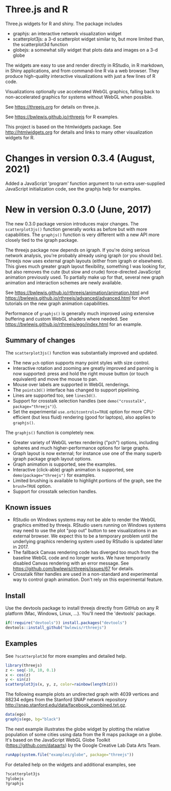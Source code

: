 # Three.js and R

Three.js widgets for R and shiny. The package includes

* graphjs: an interactive network visualization widget
* scatterplot3js: a 3-d scatterplot widget similar to, but more limited than, the scatterplot3d function
* globejs: a somewhat silly widget that plots data and images on a 3-d globe

The widgets are easy to use and render directly in RStudio, in R markdown, in
Shiny applications, and from command-line R via a web browser.  They produce
high-quality interactive visualizations with just a few lines of R code.

Visualizations optionally use accelerated WebGL graphics, falling back to
non-accelerated graphics for systems without WebGL when possible.

See https://threejs.org for details on three.js.

See https://bwlewis.github.io/rthreejs for R examples.

This project is based on the htmlwidgets package. See http://htmlwidgets.org
for details and links to many other visualization widgets for R.

# Changes in version 0.3.4 (August, 2021)

Added a JavaScript 'program' function argument to run extra user-supplied
JavaScript initialization code, see the graphjs help for examples.

# New in version 0.3.0 (June, 2017)

The new 0.3.0 package version introduces major changes. The `scatterplot3js()`
function generally works as before but with more capabilities.  The `graphjs()`
function is very different with a new API more closely tied to the igraph
package.

The threejs package now depends on igraph.  If you're doing serious network
analysis, you're probably already using igraph (or you should be). Threejs now
uses external graph layouts (either from igraph or elsewhere). This gives much
greater graph layout flexibility, something I was looking for, but also removes
the cute (but slow and crude) force-directed JavaScript animation previously
used. To partially make up for that, several new graph animation and
interaction schemes are newly available.

See https://bwlewis.github.io/rthreejs/animation/animation.html
and https://bwlewis.github.io/rthreejs/advanced/advanced.html for short tutorials on the
new graph animation capabilities.

Performance of `graphjs()` is generally much improved using extensive buffering
and custom WebGL shaders where needed. See
https://bwlewis.github.io/rthreejs/ego/index.html for an example.

## Summary of changes

The `scatterplot3js()` function was substantially improved and updated.

- The new `pch` option supports many point styles with size control.
- Interactive rotation and zooming are greatly improved and panning is now supported: press and hold the right mouse button (or touch equivalent) and move the mouse to pan.
- Mouse over labels are supported in WebGL renderings.
- The `points3d()` interface has changed to support pipelining.
- Lines are supported too, see `lines3d()`.
- Support for crosstalk selection handles (see `demo("crosstalk", package="threejs")`).
- Set the experimental `use.orbitcontrols=TRUE` option for more CPU-efficient (but less fluid) rendering (good for laptops), also applies to `graphjs()`.

The `graphjs()` function is completely new.

- Greater variety of WebGL vertex rendering ("pch") options, including spheres
  and much higher-performance options for large graphs.
- Graph layout is now external; for instance use one of the many superb
  igraph package graph layout options.
- Graph animation is supported, see the examples.
- Interactive (click-able) graph animation is supported, see `demo(package="threejs")` for examples.
- Limited brushing is available to highlight portions of the graph, see the `brush=TRUE` option.
- Support for crosstalk selection handles.

## Known issues

- RStudio on Windows systems may not be able to render the WebGL graphics emitted
  by threejs. RStudio users running on Windows systems may need to use the plot
  "pop out" button to see visualizations in an external browser. We expect this
  to be a temporary problem until the underlying graphics rendering system used
  by RStudio is updated later in 2017.
- The fallback Canvas rendering code has diverged too much from the baseline
  WebGL code and no longer works. We have temporarily disabled Canvas
  rendering with an error message. See https://github.com/bwlewis/rthreejs/issues/67
  for details.
- Crosstalk filter handles are used in a non-standard and experimental way to
  control graph animation. Don't rely on this experimental feature.

## Install

Use the devtools package to install threejs directly from GitHub on any
R platform (Mac, Windows, Linux, ...). You'll need the 'devtools' package.
```r
if(!require("devtools")) install.packages("devtools")
devtools::install_github("bwlewis/rthreejs")
```

## Examples

See `?scatterplot3d` for more examples and detailed help.
```r
library(threejs)
z <- seq(-10, 10, 0.1)
x <- cos(z)
y <- sin(z)
scatterplot3js(x, y, z, color=rainbow(length(z)))
```

The following example plots an undirected graph with 4039 vertices and 88234
edges from the Stanford SNAP network
repository http://snap.stanford.edu/data/facebook_combined.txt.gz.
```r
data(ego)
graphjs(ego, bg="black")
```

The next example illustrates the globe widget by plotting the relative
population of some cities using data from the R maps package on a globe. It's
based on the JavaScript WebGL Globe Toolkit (https://github.com/dataarts) by
the Google Creative Lab Data Arts Team.
```r
runApp(system.file("examples/globe", package="threejs"))
```

For detailed help on the widgets and additional examples, see
```r
?scatterplot3js
?globejs
?graphjs
```

